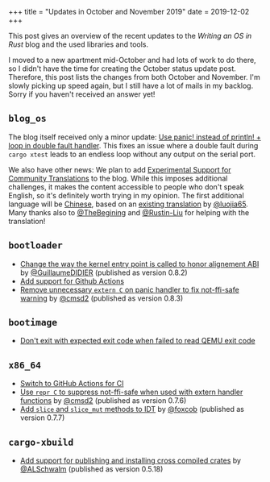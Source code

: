+++
title = "Updates in October and November 2019"
date = 2019-12-02
+++

This post gives an overview of the recent updates to the _Writing an OS in Rust_ blog and the used libraries and tools.

I moved to a new apartment mid-October and had lots of work to do there, so I didn't have the time for creating the October status update post. Therefore, this post lists the changes from both October and November. I'm slowly picking up speed again, but I still have a lot of mails in my backlog. Sorry if you haven't received an answer yet!

## `blog_os`

The blog itself received only a minor update: [Use panic! instead of println! + loop in double fault handler](https://github.com/phil-opp/blog_os/pull/687). This fixes an issue where a double fault during `cargo xtest` leads to an endless loop without any output on the serial port.

We also have other news: We plan to add [Experimental Support for Community Translations](https://github.com/phil-opp/blog_os/pull/692) to the blog. While this imposes additional challenges, it makes the content accessible to people who don't speak English, so it's definitely worth trying in my opinion. The first additional language will be [Chinese](https://github.com/phil-opp/blog_os/pull/694), based on an [existing translation](https://github.com/rustcc/writing-an-os-in-rust) by [@luojia65](https://github.com/luojia65). Many thanks also to [@TheBegining](https://github.com/TheBegining) and [@Rustin-Liu](https://github.com/Rustin-Liu) for helping with the translation!

## `bootloader`

- [Change the way the kernel entry point is called to honor alignement ABI](https://github.com/rust-osdev/bootloader/pull/81) by [@GuillaumeDIDIER](https://github.com/GuillaumeDIDIER) (published as version 0.8.2)
- [Add support for Github Actions](https://github.com/rust-osdev/bootloader/pull/82)
- [Remove unnecessary `extern C` on panic handler to fix not-ffi-safe warning](https://github.com/rust-osdev/bootloader/pull/85) by [@cmsd2](https://github.com/cmsd2) (published as version 0.8.3)

## `bootimage`

- [Don't exit with expected exit code when failed to read QEMU exit code](https://github.com/rust-osdev/bootimage/pull/47)

## `x86_64`

- [Switch to GitHub Actions for CI](https://github.com/rust-osdev/x86_64/pull/93)
- [Use `repr C` to suppress not-ffi-safe when used with extern handler functions](https://github.com/rust-osdev/x86_64/pull/94) by [@cmsd2](https://github.com/cmsd2) (published as version 0.7.6)
- [Add `slice` and `slice_mut` methods to IDT](https://github.com/rust-osdev/x86_64/pull/95) by [@foxcob](https://github.com/foxcob) (published as version 0.7.7)

## `cargo-xbuild`

- [Add support for publishing and installing cross compiled crates](https://github.com/rust-osdev/cargo-xbuild/pull/47) by [@ALSchwalm](https://github.com/ALSchwalm) (published as version 0.5.18)
